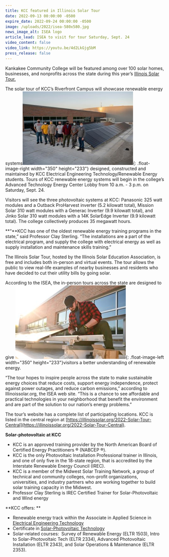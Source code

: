 ```yaml
---
title: KCC featured in Illinois Solar Tour
date: 2022-09-13 00:00:00 -0500
expire_date: 2022-09-24 00:00:00 -0500
image: /uploads/2022/isea-580x580.jpg
news_image_alt: ISEA logo
article_lead: ISEA to visit for tour Saturday, Sept. 24
video_content: false
video_link: https://youtu.be/4d2LkGjg5bM
press_release: false
---
```

Kankakee Community College will be featured among over 100 solar homes, businesses, and nonprofits across the state during this year’s [Illinois Solar Tour](https://www.illinoissolar.org/Illinois-Solar-Tour)<u>.</u>

The solar tour of KCC’s Riverfront Campus will showcase renewable energy systems![Professor Clay Sterling and Intro to Solar Photovoltaic students](/uploads/2022/isea-350x2332.jpg "Professor Clay Sterling and Intro to Solar Photovoltaic students"){: .float-image-right width="350" height="233"} designed, constructed and maintained by KCC Electrical Engineering Technology/Renewable Energy students. Tours of KCC renewable energy systems will begin in the college’s Advanced Technology Energy Center Lobby from 10 a.m. - 3 p.m. on Saturday, Sept. 24.

Visitors will see the three photovoltaic systems at KCC: Panasonic 325 watt modules and a Outback ProHarvest inverter (5.2 kilowatt total), Mission Solar 310 watt modules with a Generac Inverter (9.9 kilowatt total), and Jinko Solar 310 watt modules with a 14K SolarEdge Inverter (9.9 kilowatt total). The college collectively produces 35 megawatt hours.

**“**KCC has one of the oldest renewable energy training programs in the state,” said Professor Clay Sterling. “The installations are a part of the electrical program, and supply the college with electrical energy as well as supply installation and maintenance skills training.”

The Illinois Solar Tour, hosted by the Illinois Solar Education Association, is free and includes both in-person and virtual events. The tour allows the public to view real-life examples of nearby businesses and residents who have decided to cut their utility bills by going solar.&nbsp;

According to the ISEA, the in-person tours across the state are designed to give ![Jacob Grant working on solar panels](/uploads/2022/isea-350x233.jpg "Jacob Grant working on solar panels"){: .float-image-left width="350" height="233"}visitors a better understanding of renewable energy.

“The tour hopes to inspire people across the state to make sustainable energy choices that reduce costs, support energy independence, protect against power outages, and reduce carbon emissions,” according to Illinoissolar.org, the ISEA web site. “This is a chance to see affordable and practical technologies in your neighborhood that benefit the environment and are part of the solution to our nation’s energy problems.”

The tour’s website has a complete list of participating locations. KCC is listed in the central region at [https://illinoissolar.org/2022-Solar-Tour-Central](https://illinoissolar.org/2022-Solar-Tour-Central).&nbsp;

**Solar-photovoltaic at KCC**

* KCC is an approved training provider by the North American Board of Certified Energy Practitioners &reg; (NABCEP &reg;).
* KCC is the only Photovoltaic Installation Professional trainer in Illinois, and one of only five in the 18-state region, that is accredited by the Interstate Renewable Energy Council (IREC).
* KCC is a member of the Midwest Solar Training Network, a group of technical and community colleges, non-profit organizations, universities, and industry partners who are working together to build solar training capacity in the Midwest.
* Professor Clay Sterling is IREC Certified Trainer for Solar-Photovoltaic and Wind energy

**KCC offers: **

* Renewable energy track within the Associate in Applied Science in [Electrical Engineering Technology](https://kcc.smartcatalogiq.com/en/2022-2023/Academic-Catalog/Programs-of-Study-by-Area/Industrial-and-Manufacturing-Technologies/Electrical-Engineering-Technology-Includes-Renewable-Energy/Electrical-Engineering-Technology-Renewable-Energy-Technology/Electrical-Engineering-Technology-Renewable-Energy-Technology-Track-AAS)
* Certificate in [Solar-Photovoltaic Technology](https://kcc.smartcatalogiq.com/en/2022-2023/Academic-Catalog/Programs-of-Study-by-Area/Industrial-and-Manufacturing-Technologies/Electrical-Engineering-Technology-Includes-Renewable-Energy/Electrical-Engineering-Technology-Renewable-Energy-Technology/Certificates/Solar-Photovoltaic-Technology)
* Solar-related courses:&nbsp; Survey of Renewable Energy (ELTR 1503), Intro to Solar-Photovoltaic Tech (ELTR 2334), Advanced Photovoltaic Installation (ELTR 2343), and Solar Operations & Maintenance (ELTR 2353).